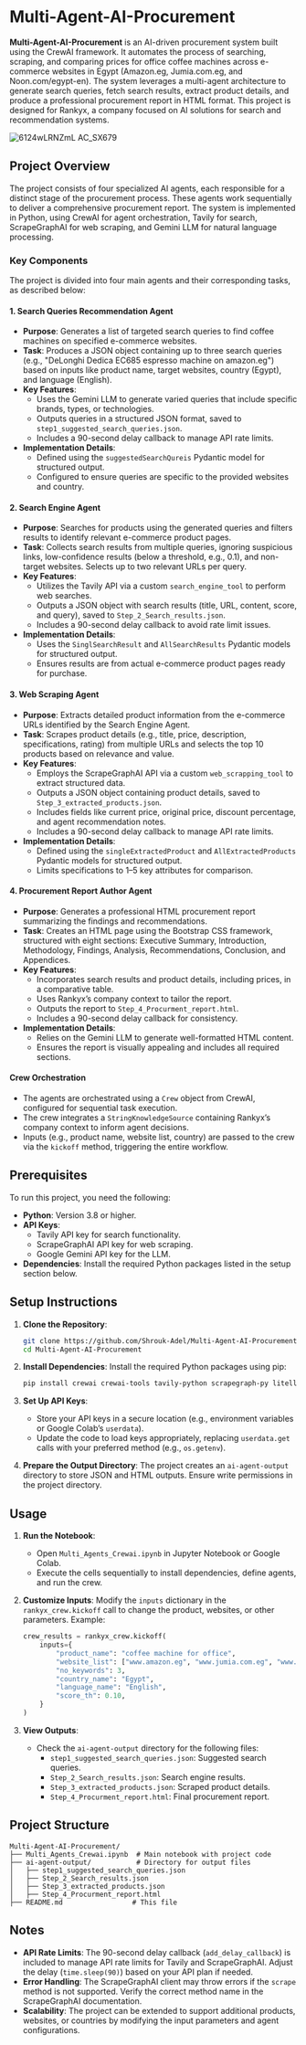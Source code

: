 # Multi-Agent-AI-Procurement

**Multi-Agent-AI-Procurement** is an AI-driven procurement system built using the CrewAI framework. It automates the process of searching, scraping, and comparing prices for office coffee machines across e-commerce websites in Egypt (Amazon.eg, Jumia.com.eg, and Noon.com/egypt-en). The system leverages a multi-agent architecture to generate search queries, fetch search results, extract product details, and produce a professional procurement report in HTML format. This project is designed for Rankyx, a company focused on AI solutions for search and recommendation systems.

![6124wLRNZmL _AC_SX679_](https://github.com/user-attachments/assets/1225663b-88b2-44d6-9ddb-cdfaab615222)


## Project Overview

The project consists of four specialized AI agents, each responsible for a distinct stage of the procurement process. These agents work sequentially to deliver a comprehensive procurement report. The system is implemented in Python, using CrewAI for agent orchestration, Tavily for search, ScrapeGraphAI for web scraping, and Gemini LLM for natural language processing.

### Key Components

The project is divided into four main agents and their corresponding tasks, as described below:

#### 1. Search Queries Recommendation Agent
- **Purpose**: Generates a list of targeted search queries to find coffee machines on specified e-commerce websites.
- **Task**: Produces a JSON object containing up to three search queries (e.g., "DeLonghi Dedica EC685 espresso machine on amazon.eg") based on inputs like product name, target websites, country (Egypt), and language (English).
- **Key Features**:
  - Uses the Gemini LLM to generate varied queries that include specific brands, types, or technologies.
  - Outputs queries in a structured JSON format, saved to `step1_suggested_search_queries.json`.
  - Includes a 90-second delay callback to manage API rate limits.
- **Implementation Details**:
  - Defined using the `suggestedSearchQureis` Pydantic model for structured output.
  - Configured to ensure queries are specific to the provided websites and country.

#### 2. Search Engine Agent
- **Purpose**: Searches for products using the generated queries and filters results to identify relevant e-commerce product pages.
- **Task**: Collects search results from multiple queries, ignoring suspicious links, low-confidence results (below a threshold, e.g., 0.1), and non-target websites. Selects up to two relevant URLs per query.
- **Key Features**:
  - Utilizes the Tavily API via a custom `search_engine_tool` to perform web searches.
  - Outputs a JSON object with search results (title, URL, content, score, and query), saved to `Step_2_Search_results.json`.
  - Includes a 90-second delay callback to avoid rate limit issues.
- **Implementation Details**:
  - Uses the `SinglSearchResult` and `AllSearchResults` Pydantic models for structured output.
  - Ensures results are from actual e-commerce product pages ready for purchase.

#### 3. Web Scraping Agent
- **Purpose**: Extracts detailed product information from the e-commerce URLs identified by the Search Engine Agent.
- **Task**: Scrapes product details (e.g., title, price, description, specifications, rating) from multiple URLs and selects the top 10 products based on relevance and value.
- **Key Features**:
  - Employs the ScrapeGraphAI API via a custom `web_scrapping_tool` to extract structured data.
  - Outputs a JSON object containing product details, saved to `Step_3_extracted_products.json`.
  - Includes fields like current price, original price, discount percentage, and agent recommendation notes.
  - Includes a 90-second delay callback to manage API rate limits.
- **Implementation Details**:
  - Defined using the `singleExtractedProduct` and `AllExtractedProducts` Pydantic models for structured output.
  - Limits specifications to 1–5 key attributes for comparison.

#### 4. Procurement Report Author Agent
- **Purpose**: Generates a professional HTML procurement report summarizing the findings and recommendations.
- **Task**: Creates an HTML page using the Bootstrap CSS framework, structured with eight sections: Executive Summary, Introduction, Methodology, Findings, Analysis, Recommendations, Conclusion, and Appendices.
- **Key Features**:
  - Incorporates search results and product details, including prices, in a comparative table.
  - Uses Rankyx’s company context to tailor the report.
  - Outputs the report to `Step_4_Procurment_report.html`.
  - Includes a 90-second delay callback for consistency.
- **Implementation Details**:
  - Relies on the Gemini LLM to generate well-formatted HTML content.
  - Ensures the report is visually appealing and includes all required sections.

#### Crew Orchestration
- The agents are orchestrated using a `Crew` object from CrewAI, configured for sequential task execution.
- The crew integrates a `StringKnowledgeSource` containing Rankyx’s company context to inform agent decisions.
- Inputs (e.g., product name, website list, country) are passed to the crew via the `kickoff` method, triggering the entire workflow.

## Prerequisites

To run this project, you need the following:

- **Python**: Version 3.8 or higher.
- **API Keys**:
  - Tavily API key for search functionality.
  - ScrapeGraphAI API key for web scraping.
  - Google Gemini API key for the LLM.
- **Dependencies**: Install the required Python packages listed in the setup section below.

## Setup Instructions

1. **Clone the Repository**:
   ```bash
   git clone https://github.com/Shrouk-Adel/Multi-Agent-AI-Procurement.git
   cd Multi-Agent-AI-Procurement
   ```

2. **Install Dependencies**:
   Install the required Python packages using pip:
   ```bash
   pip install crewai crewai-tools tavily-python scrapegraph-py litellm pydantic google-colab
   ```

3. **Set Up API Keys**:
   - Store your API keys in a secure location (e.g., environment variables or Google Colab’s `userdata`).
   - Update the code to load keys appropriately, replacing `userdata.get` calls with your preferred method (e.g., `os.getenv`).

4. **Prepare the Output Directory**:
   The project creates an `ai-agent-output` directory to store JSON and HTML outputs. Ensure write permissions in the project directory.

## Usage

1. **Run the Notebook**:
   - Open `Multi_Agents_Crewai.ipynb` in Jupyter Notebook or Google Colab.
   - Execute the cells sequentially to install dependencies, define agents, and run the crew.

2. **Customize Inputs**:
   Modify the `inputs` dictionary in the `rankyx_crew.kickoff` call to change the product, websites, or other parameters. Example:
   ```python
   crew_results = rankyx_crew.kickoff(
       inputs={
           "product_name": "coffee machine for office",
           "website_list": ["www.amazon.eg", "www.jumia.com.eg", "www.noon.com/egypt-en"],
           "no_keywords": 3,
           "country_name": "Egypt",
           "language_name": "English",
           "score_th": 0.10,
       }
   )
   ```

3. **View Outputs**:
   - Check the `ai-agent-output` directory for the following files:
     - `step1_suggested_search_queries.json`: Suggested search queries.
     - `Step_2_Search_results.json`: Search engine results.
     - `Step_3_extracted_products.json`: Scraped product details.
     - `Step_4_Procurment_report.html`: Final procurement report.

## Project Structure

```
Multi-Agent-AI-Procurement/
├── Multi_Agents_Crewai.ipynb  # Main notebook with project code
├── ai-agent-output/           # Directory for output files
│   ├── step1_suggested_search_queries.json
│   ├── Step_2_Search_results.json
│   ├── Step_3_extracted_products.json
│   ├── Step_4_Procurment_report.html
├── README.md                 # This file
```

## Notes

- **API Rate Limits**: The 90-second delay callback (`add_delay_callback`) is included to manage API rate limits for Tavily and ScrapeGraphAI. Adjust the delay (`time.sleep(90)`) based on your API plan if needed.
- **Error Handling**: The ScrapeGraphAI client may throw errors if the `scrape` method is not supported. Verify the correct method name in the ScrapeGraphAI documentation.
- **Scalability**: The project can be extended to support additional products, websites, or countries by modifying the input parameters and agent configurations.

 
